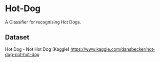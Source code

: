 # Hot-Dog
A Classifier for recognising Hot Dogs.


## Dataset 
Hot Dog - Not Hot Dog (Kaggle)
https://www.kaggle.com/dansbecker/hot-dog-not-hot-dog 


